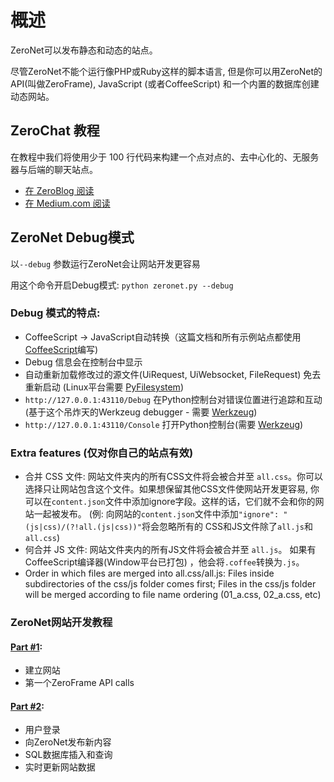 # 概述

ZeroNet可以发布静态和动态的站点。

尽管ZeroNet不能个运行像PHP或Ruby这样的脚本语言, 但是你可以用ZeroNet的API(叫做ZeroFrame), JavaScript (或者CoffeeScript) 和一个内置的数据库创建动态网站。

## ZeroChat 教程

在教程中我们将使用少于 100 行代码来构建一个点对点的、去中心化的、无服务器与后端的聊天站点。

* [在 ZeroBlog 阅读](http://127.0.0.1:43110/Blog.ZeroNetwork.bit/?Post:99:ZeroChat+tutorial)
* [在 Medium.com 阅读](https://decentralize.today/decentralized-p2p-chat-in-100-lines-of-code-d6e496034cd4)

## ZeroNet Debug模式

以`--debug` 参数运行ZeroNet会让网站开发更容易

用这个命令开启Debug模式: `python zeronet.py --debug`

### Debug 模式的特点:

- CoffeeScript -> JavaScript自动转换（这篇文档和所有示例站点都使用 [CoffeeScript](http://coffeescript.org/)编写)
- Debug 信息会在控制台中显示
- 自动重新加载修改过的源文件(UiRequest, UiWebsocket, FileRequest) 免去重新启动 (Linux平台需要 [PyFilesystem](http://pyfilesystem.org/))
- `http://127.0.0.1:43110/Debug`  在Python控制台对错误位置进行追踪和互动 (基于这个吊炸天的Werkzeug debugger - 需要 [Werkzeug](http://werkzeug.pocoo.org/))
- `http://127.0.0.1:43110/Console` 打开Python控制台(需要 [Werkzeug](http://werkzeug.pocoo.org/))

### Extra features (仅对你自己的站点有效)

 - 合并 CSS 文件: 网站文件夹内的所有CSS文件将会被合并至 `all.css`。你可以选择只让网站包含这个文件。如果想保留其他CSS文件使网站开发更容易, 你可以在`content.json`文件中添加ignore字段。这样的话，它们就不会和你的网站一起被发布。 (例: 向网站的`content.json`文件中添加`"ignore": "(js|css)/(?!all.(js|css))"`将会忽略所有的 CSS和JS文件除了`all.js`和`all.css`)
 - 何合并 JS 文件: 网站文件夹内的所有JS文件将会被合并至 `all.js`。 如果有CoffeeScript编译器(Window平台已打包) ，他会将`.coffee`转换为`.js`。
 - Order in which files are merged into all.css/all.js: Files inside subdirectories of the css/js folder comes first; Files in the css/js folder will be merged according to file name ordering (01_a.css, 02_a.css, etc)

### ZeroNet网站开发教程

#### [Part #1](http://127.0.0.1:43110/Blog.ZeroNetwork.bit/?Post:43:ZeroNet+site+development+tutorial+1):

 - 建立网站
 - 第一个ZeroFrame API calls

#### [Part #2](http://127.0.0.1:43110/Blog.ZeroNetwork.bit/?Post:46:ZeroNet+site+development+tutorial+2):

 - 用户登录
 - 向ZeroNet发布新内容
 - SQL数据库插入和查询
 - 实时更新网站数据
